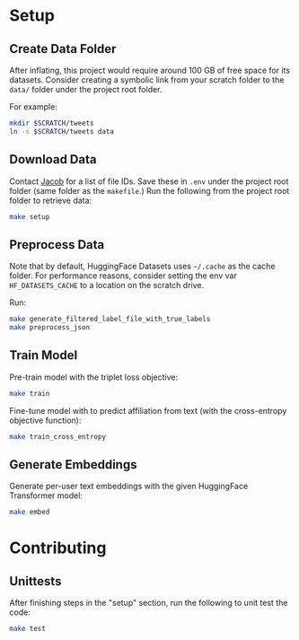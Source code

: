 # Setup

## Create Data Folder

After inflating, this project would require around 100 GB of free space for its datasets.
Consider creating a symbolic link from your scratch folder to the `data/` folder under the project root folder.

For example:

```bash
mkdir $SCRATCH/tweets
ln -s $SCRATCH/tweets data
```

## Download Data

Contact [Jacob](mailto:jacob.mila-complex-data-lab-github.handle@tianshome.com) for a list of file IDs. Save these in `.env` under the project root folder (same folder as the `makefile`.) Run the following from the project root folder to retrieve data:

```bash
make setup
```

## Preprocess Data

Note that by default, HuggingFace Datasets uses `~/.cache` as the cache folder. For performance reasons, consider setting the env var `HF_DATASETS_CACHE` to a location on the scratch drive.

Run:

```bash
make generate_filtered_label_file_with_true_labels
make preprocess_json
```

## Train Model

Pre-train model with the triplet loss objective:

```bash
make train
```

Fine-tune model with to predict affiliation from text (with the cross-entropy objective function):

```bash
make train_cross_entropy
```

## Generate Embeddings

Generate per-user text embeddings with the given HuggingFace Transformer model:
```bash
make embed
```


# Contributing

## Unittests

After finishing steps in the "setup" section, run the following to unit test the code:

```bash
make test
```

